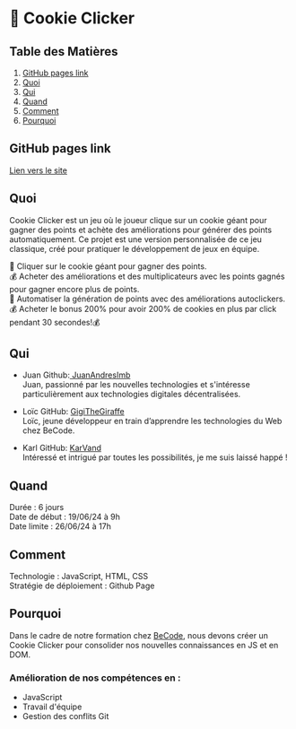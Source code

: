 # 🍪 Cookie Clicker   
    
## Table des Matières    
    
1. [GitHub pages link](#github-pages-link)    
2. [Quoi](#quoi)    
3. [Qui](#qui)    
4. [Quand](#quand)    
5. [Comment](#comment)    
6. [Pourquoi](#pourquoi)    
    
## GitHub pages link    
     
[Lien vers le site](https://gigithegiraffe.github.io/CookieClicker/)     
    
## Quoi    
    
Cookie Clicker est un jeu où le joueur clique sur un cookie géant pour gagner des points et achète des améliorations pour générer des points automatiquement. Ce projet est une version personnalisée de ce jeu classique, créé pour pratiquer le développement de jeux en équipe.     

🍪 Cliquer sur le cookie géant pour gagner des points.     
💰 Acheter des améliorations et des multiplicateurs avec les points gagnés pour gagner encore plus de points.    
🤖 Automatiser la génération de points avec des améliorations autoclickers.     
💰 Acheter le bonus 200% pour avoir 200% de cookies en plus par click pendant 30 secondes!💰     
     
## Qui

- Juan Github:[ JuanAndresImb](https://github.com/JuanAndresImb)      
Juan, passionné par les nouvelles technologies et s'intéresse       particulièrement aux technologies digitales décentralisées.     

- Loïc GitHub: [GigiTheGiraffe](https://github.com/GigiTheGiraffe)        
Loïc, jeune développeur en train d’apprendre les technologies du Web chez BeCode.     

- Karl GitHub: [KarVand](https://github.com/KarlVand)       
Intéressé et intrigué par toutes les possibilités, je me suis laissé happé !        

## Quand      

Durée : 6 jours       
Date de début : 19/06/24 à 9h       
Date limite : 26/06/24 à 17h        

## Comment          

Technologie : JavaScript, HTML, CSS       
Stratégie de déploiement : Github Page        

## Pourquoi         

Dans le cadre de notre formation chez [BeCode](https://becode.org/fr/), nous devons créer un Cookie Clicker pour consolider nos nouvelles connaissances en JS et en DOM.          

### Amélioration de nos compétences en :          
- JavaScript          
- Travail d'équipe          
- Gestion des conflits Git          
